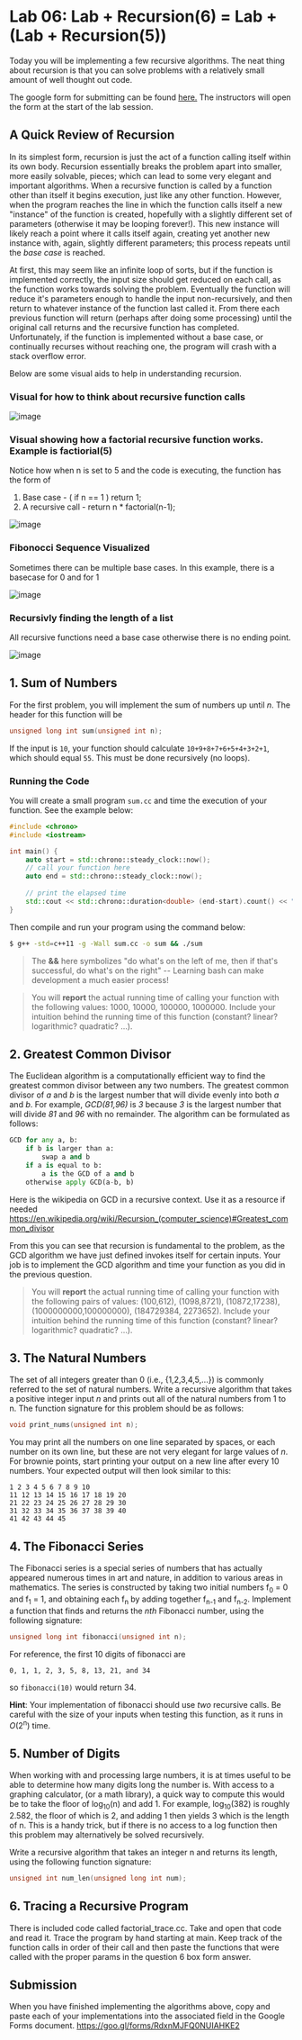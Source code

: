 # Lab 06: Lab + Recursion(6) = Lab + (Lab + Recursion(5))

Today you will be implementing a few recursive algorithms. The neat thing about recursion is that you can solve problems with a relatively small amount of well thought out code. 

The google form for submitting can be found [here.](https://goo.gl/forms/uo3x0XqgIpMjphGC2) The instructors will open the form at the start of the lab session.

## A Quick Review of Recursion

In its simplest form, recursion is just the act of a function calling itself within its own body. Recursion essentially breaks the problem apart into smaller, more easily solvable, pieces; which can lead to some very elegant and important algorithms. When a recursive function is called by a function other than itself it begins execution, just like any other function. However, when the program reaches the line in which the function calls itself a new "instance" of the function is created, hopefully with a slightly different set of parameters (otherwise it may be looping forever!). This new instance will likely reach a point where it calls itself again, creating yet another new instance with, again, slightly different parameters; this process repeats until the *base case* is reached. 

At first, this may seem like an infinite loop of sorts, but if the function is implemented correctly, the input size should get reduced on each call, as the function works towards solving the problem. Eventually the function will reduce it's parameters enough to handle the input non-recursively, and then return to whatever instance of the function last called it. From there each previous function will return (perhaps after doing some processing) until the original call returns and the recursive function has completed. Unfortunately, if the function is implemented without a base case, or continually recurses without reaching one, the program will crash with a stack overflow error.

Below are some visual aids to help in understanding recursion.


### Visual for how to think about recursive function calls
![image](https://i.imgur.com/Z5eeHrE.png)


### Visual showing how a factorial recursive function works. Example is factiorial(5)

Notice how when n is set to 5 and the code is executing, the function has the form of 
1. Base case - ( if n == 1 ) return 1;
2. A recursive call - return n * factorial(n-1);

![image](https://i.imgur.com/HAgjJlu.gif)

### Fibonocci Sequence Visualized

Sometimes there can be multiple base cases.
In this example, there is a basecase for 0 and for 1

![image](https://i.imgur.com/rbAZFhN.gif)

### Recursivly finding the length of a list

All recursive functions need a base case otherwise there is no ending point.

![image](https://i.imgur.com/ByMc0mX.gif)


## 1. Sum of Numbers

For the first problem, you will implement the sum of numbers up until _n_. The header for this function will be

```c++
unsigned long int sum(unsigned int n);
```

If the input is `10`, your function should calculate `10+9+8+7+6+5+4+3+2+1`, which should equal `55`.  This must be done recursively (no loops).

### Running the Code

You will create a small program `sum.cc` and time the execution of your function.  See the example below:

```c++
#include <chrono>
#include <iostream>

int main() {
    auto start = std::chrono::steady_clock::now();
    // call your function here
    auto end = std::chrono::steady_clock::now();
    
    // print the elapsed time
    std::cout << std::chrono::duration<double> (end-start).count() << " seconds" << std::endl;
}
```

Then compile and run your program using the command below:
```bash
$ g++ -std=c++11 -g -Wall sum.cc -o sum && ./sum
```
> The **&&** here symbolizes "do what's on the left of me, then if that's successful, do what's on the right" -- Learning bash can make development a much easier process! 

> You will **report** the actual running time of calling your function with the following values: 1000, 10000, 100000, 1000000.  Include your intuition behind the running time of this function (constant? linear? logarithmic? quadratic? ...).


## 2. Greatest Common Divisor

The Euclidean algorithm is a computationally efficient way to find the greatest common divisor between any two numbers.
The greatest common divisor of _a_ and _b_ is the largest number that will divide evenly into both _a_ and _b_.
For example, _GCD(81,96)_ is _3_ because _3_ is the largest number that will divide _81_ and _96_ with no remainder.  The algorithm can be formulated as follows:

```python
GCD for any a, b:
    if b is larger than a:
        swap a and b
    if a is equal to b:
        a is the GCD of a and b
    otherwise apply GCD(a-b, b)
```
Here is the wikipedia on GCD in a recursive context. Use it as a resource if needed https://en.wikipedia.org/wiki/Recursion_(computer_science)#Greatest_common_divisor


From this you can see that recursion is fundamental to the problem, as the GCD algorithm we have just defined invokes itself for certain inputs.  Your job is to implement the GCD algorithm and time your function as you did in the previous question.

> You will **report** the actual running time of calling your function with the following pairs of values: (100,612), (1098,8721), (10872,17238), (1000000000,100000000), (184729384, 2273652).  Include your intuition behind the running time of this function (constant? linear? logarithmic? quadratic? ...).


## 3. The Natural Numbers

The set of all integers greater than 0 (i.e., {1,2,3,4,5,...}) is commonly referred to the set of natural numbers. Write a recursive algorithm that takes a positive integer input _n_ and prints out all of the natural numbers from 1 to n. The function signature for this problem should be as follows:

```C++
void print_nums(unsigned int n);
```

You may print all the numbers on one line separated by spaces, or each number on its own line, but these are not very elegant for large values of _n_. For brownie points, start printing your output on a new line after every 10 numbers. Your expected output will then look similar to this:

```
1 2 3 4 5 6 7 8 9 10 
11 12 13 14 15 16 17 18 19 20 
21 22 23 24 25 26 27 28 29 30 
31 32 33 34 35 36 37 38 39 40 
41 42 43 44 45 
```


## 4. The Fibonacci Series

The Fibonacci series is a special series of numbers that has actually appeared numerous times in art and nature, in addition to various areas in mathematics. The series is constructed by taking two initial numbers f<sub>0</sub> = 0 and f<sub>1</sub> = 1, and obtaining each f<sub>n</sub> by adding together f<sub>n-1</sub> and f<sub>n-2</sub>. Implement a function that finds and returns the _nth_ Fibonacci number, using the following signature:

```C++
unsigned long int fibonacci(unsigned int n);
```

For reference, the first 10 digits of fibonacci are

    0, 1, 1, 2, 3, 5, 8, 13, 21, and 34
    
so `fibonacci(10)` would return 34.

**Hint**: Your implementation of fibonacci should use _two_ recursive calls. Be careful with the size of your inputs when testing this function, as it runs in _O_(2<sup>n</sup>) time.
 
## 5. Number of Digits

When working with and processing large numbers, it is at times useful to be able to determine how many digits long the number is. With access to a graphing calculator, (or a math library), a quick way to compute this would be to take the floor of log<sub>10</sub>(n) and add 1. For example, log<sub>10</sub>(382) is roughly 2.582, the floor of which is 2, and adding 1 then yields 3 which is the length of n. This is a handy trick, but if there is no access to a log function then this problem may alternatively be solved recursively.

Write a recursive algorithm that takes an integer n and returns its length, using the following function signature:

```C++
unsigned int num_len(unsigned long int num);
```

## 6. Tracing a Recursive Program

There is included code called factorial_trace.cc. Take and open that code and read it. Trace the program by hand starting at main. Keep track of the function calls in order of their call and then paste the functions that were called with the proper params in the question 6 box form answer.


## Submission

When you have finished implementing the algorithms above, copy and paste each of your implementations into the associated field in the Google Forms document. https://goo.gl/forms/RdxnMJFQ0NUIAHKE2
